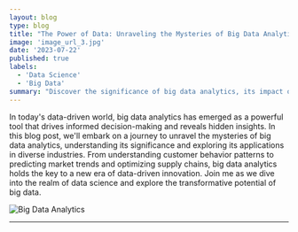 ```yaml
---
layout: blog
type: blog
title: "The Power of Data: Unraveling the Mysteries of Big Data Analytics"
image: 'image_url_3.jpg'
date: '2023-07-22'
published: true
labels:
  - 'Data Science'
  - 'Big Data'
summary: "Discover the significance of big data analytics, its impact on decision-making, and the transformative potential it holds across industries."
---
```



In today's data-driven world, big data analytics has emerged as a powerful tool that drives informed decision-making and reveals hidden insights. In this blog post, we'll embark on a journey to unravel the mysteries of big data analytics, understanding its significance and exploring its applications in diverse industries. From understanding customer behavior patterns to predicting market trends and optimizing supply chains, big data analytics holds the key to a new era of data-driven innovation. Join me as we dive into the realm of data science and explore the transformative potential of big data.

![Big Data Analytics](image_url_3.jpg)

---
